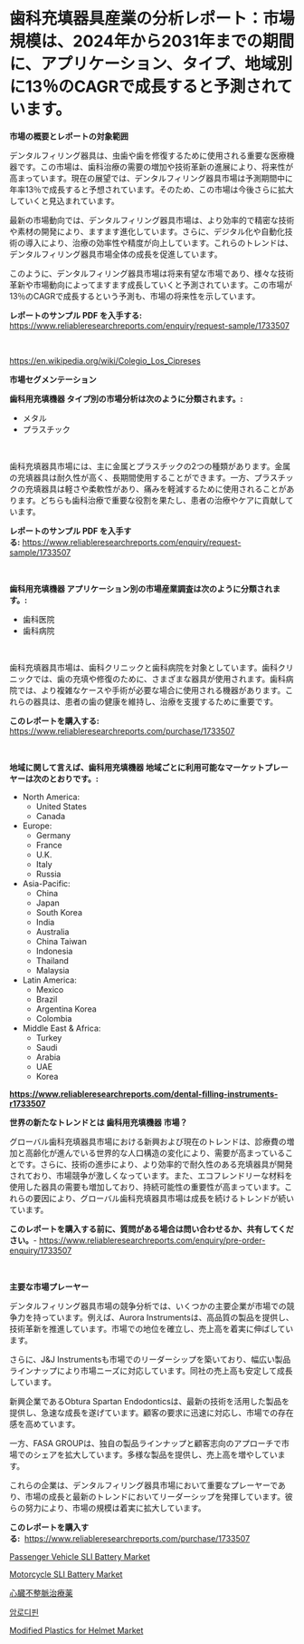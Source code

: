 <p><h1>歯科充填器具産業の分析レポート：市場規模は、2024年から2031年までの期間に、アプリケーション、タイプ、地域別に13％のCAGRで成長すると予測されています。</h1></p><p><strong>市場の概要とレポートの対象範囲</strong></p>
<p><p>デンタルフィリング器具は、虫歯や歯を修復するために使用される重要な医療機器です。この市場は、歯科治療の需要の増加や技術革新の進展により、将来性が高まっています。現在の展望では、デンタルフィリング器具市場は予測期間中に年率13％で成長すると予想されています。そのため、この市場は今後さらに拡大していくと見込まれています。</p><p>最新の市場動向では、デンタルフィリング器具市場は、より効率的で精密な技術や素材の開発により、ますます進化しています。さらに、デジタル化や自動化技術の導入により、治療の効率性や精度が向上しています。これらのトレンドは、デンタルフィリング器具市場全体の成長を促進しています。</p><p>このように、デンタルフィリング器具市場は将来有望な市場であり、様々な技術革新や市場動向によってますます成長していくと予測されています。この市場が13％のCAGRで成長するという予測も、市場の将来性を示しています。</p></p>
<p><strong>レポートのサンプル PDF を入手する:</strong> <a href="https://www.reliableresearchreports.com/enquiry/request-sample/1733507">https://www.reliableresearchreports.com/enquiry/request-sample/1733507</a></p>
<p>&nbsp;</p>
<p><a href="https://en.wikipedia.org/wiki/Colegio_Los_Cipreses">https://en.wikipedia.org/wiki/Colegio_Los_Cipreses</a></p>
<p><strong>市場セグメンテーション</strong></p>
<p><strong>歯科用充填機器 タイプ別の市場分析は次のように分類されます。:</strong></p>
<p><ul><li>メタル</li><li>プラスチック</li></ul></p>
<p>&nbsp;</p>
<p><p>歯科充填器具市場には、主に金属とプラスチックの2つの種類があります。金属の充填器具は耐久性が高く、長期間使用することができます。一方、プラスチックの充填器具は軽さや柔軟性があり、痛みを軽減するために使用されることがあります。どちらも歯科治療で重要な役割を果たし、患者の治療やケアに貢献しています。</p></p>
<p><strong>レポートのサンプル PDF を入手する:</strong>&nbsp;<a href="https://www.reliableresearchreports.com/enquiry/request-sample/1733507">https://www.reliableresearchreports.com/enquiry/request-sample/1733507</a></p>
<p>&nbsp;</p>
<p><strong> 歯科用充填機器 アプリケーション別の市場産業調査は次のように分類されます。:</strong></p>
<p><ul><li>歯科医院</li><li>歯科病院</li></ul></p>
<p>&nbsp;</p>
<p><p>歯科充填器具市場は、歯科クリニックと歯科病院を対象としています。歯科クリニックでは、歯の充填や修復のために、さまざまな器具が使用されます。歯科病院では、より複雑なケースや手術が必要な場合に使用される機器があります。これらの器具は、患者の歯の健康を維持し、治療を支援するために重要です。</p></p>
<p><strong>このレポートを購入する:</strong>&nbsp; <a href="https://www.reliableresearchreports.com/purchase/1733507">https://www.reliableresearchreports.com/purchase/1733507</a></p>
<p>&nbsp;</p>
<p><strong>地域に関して言えば、歯科用充填機器 地域ごとに利用可能なマーケットプレーヤーは次のとおりです。:</strong></p>
<p><ul>
    <li>
        North America:
        <ul>
            <li>United States</li>
            <li>Canada</li>
        </ul>
    </li>
    <li>
        Europe:
        <ul>
            <li>Germany</li>
            <li>France</li>
            <li>U.K.</li>
            <li>Italy</li>
            <li>Russia</li>
        </ul>
    </li>
    <li>
        Asia-Pacific:
        <ul>
            <li>China</li>
            <li>Japan</li>
            <li>South Korea</li>
            <li>India</li>
            <li>Australia</li>
            <li>China Taiwan</li>
            <li>Indonesia</li>
            <li>Thailand</li>
            <li>Malaysia</li>
        </ul>
    </li>
    <li>
        Latin America:
        <ul>
            <li>Mexico</li>
            <li>Brazil</li>
            <li>Argentina Korea</li>
            <li>Colombia</li>
        </ul>
    </li>
    <li>
        Middle East & Africa:
        <ul>
            <li>Turkey</li>
            <li>Saudi</li>
            <li>Arabia</li>
            <li>UAE</li>
            <li>Korea</li>
        </ul>
    </li>
    </ul></p>
<p><strong><a href="https://www.reliableresearchreports.com/dental-filling-instruments-r1733507">https://www.reliableresearchreports.com/dental-filling-instruments-r1733507</a></strong>&nbsp;</p>
<p><strong>世界の新たなトレンドとは 歯科用充填機器 市場？</strong></p>
<p><p>グローバル歯科充填器具市場における新興および現在のトレンドは、診療費の増加と高齢化が進んでいる世界的な人口構造の変化により、需要が高まっていることです。さらに、技術の進歩により、より効率的で耐久性のある充填器具が開発されており、市場競争が激しくなっています。また、エコフレンドリーな材料を使用した器具の需要も増加しており、持続可能性の重要性が高まっています。これらの要因により、グローバル歯科充填器具市場は成長を続けるトレンドが続いています。</p></p>
<p><strong>このレポートを購入する前に、質問がある場合は問い合わせるか、共有してください。</strong>- <a href="https://www.reliableresearchreports.com/enquiry/pre-order-enquiry/1733507">https://www.reliableresearchreports.com/enquiry/pre-order-enquiry/1733507</a></p>
<p>&nbsp;</p>
<p><strong>主要な市場プレーヤー</strong></p>
<p><p>デンタルフィリング器具市場の競争分析では、いくつかの主要企業が市場での競争力を持っています。例えば、Aurora Instrumentsは、高品質の製品を提供し、技術革新を推進しています。市場での地位を確立し、売上高を着実に伸ばしています。</p><p>さらに、J&J Instrumentsも市場でのリーダーシップを築いており、幅広い製品ラインナップにより市場ニーズに対応しています。同社の売上高も安定して成長しています。</p><p>新興企業であるObtura Spartan Endodonticsは、最新の技術を活用した製品を提供し、急速な成長を遂げています。顧客の要求に迅速に対応し、市場での存在感を高めています。</p><p>一方、FASA GROUPは、独自の製品ラインナップと顧客志向のアプローチで市場でのシェアを拡大しています。多様な製品を提供し、売上高を増やしています。</p><p>これらの企業は、デンタルフィリング器具市場において重要なプレーヤーであり、市場の成長と最新のトレンドにおいてリーダーシップを発揮しています。彼らの努力により、市場の規模は着実に拡大しています。</p></p>
<p><strong>このレポートを購入する:</strong>&nbsp;&nbsp;<a href="https://www.reliableresearchreports.com/purchase/1733507">https://www.reliableresearchreports.com/purchase/1733507</a></p>
<p><p><a href="https://github.com/joannagoyvaerts/Market-Research-Report-List-3/blob/main/passenger-vehicle-sli-battery-market.md">Passenger Vehicle SLI Battery Market</a></p><p><a href="https://github.com/abdelrhmankishk22/Market-Research-Report-List-5/blob/main/motorcycle-sli-battery-market.md">Motorcycle SLI Battery Market</a></p><p><a href="https://github.com/RandallRunte2023/Market-Research-Report-List-2/blob/main/6406383185797.md">心臓不整脈治療薬</a></p><p><a href="https://github.com/LuckeyCorbin/Market-Research-Report-List-1/blob/main/33593631153.md">암로디핀</a></p><p><a href="https://medium.com/@elizbethsmithb208/market-forecast-global-modified-plastics-for-helmet-trends-and-impact-analysis-2024-2031-by-cc337a2f1591">Modified Plastics for Helmet Market</a></p></p>